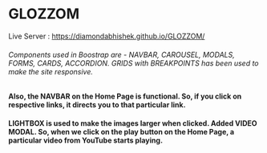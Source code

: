 # GLOZZOM
Live Server : https://diamondabhishek.github.io/GLOZZOM/

###### Components used in Boostrap are - NAVBAR, CAROUSEL, MODALS, FORMS, CARDS, ACCORDION. GRIDS with BREAKPOINTS has been used to make the site responsive.

#### Also, the NAVBAR on the Home Page is functional. So, if you click on respective links, it directs you to that particular link.

#### LIGHTBOX is used to make the images larger when clicked. Added VIDEO MODAL. So, when we click on the play button on the Home Page, a particular video from YouTube starts playing.
